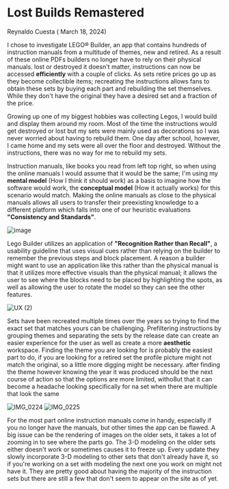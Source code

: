 # Lost Builds Remastered

Reynaldo Cuesta ( March 18, 2024)

I chose to investigate LEGO® Builder, an app that contains hundreds of instruction manuals from a multitude of themes, new and retired. As a result of these online PDFs builders no longer have to rely on their physical manuals. lost or destroyed it doesn't matter, instructions can now be accessed **efficiently** with a couple of clicks. As sets retire prices go up as they become collectible items; recreating the instructions allows fans to obtain these sets by buying each part and rebuilding the set themselves. While they don't have the original they have a desired set and a fraction of the price.

Growing up one of my biggest hobbies was collecting Legos, I would build and display them around my room. Most of the time the instructions would get destroyed or lost but my sets were mainly used as decorations so I was never worried about having to rebuild them. One day after school, however, I came home and my sets were all over the floor and destroyed. Without the instructions, there was no way for me to rebuild my sets. 

Instruction manuals, like books you read from left top right, so when using the online manuals I would assume that it would be the same; I'm using my **mental model** (How I think it should work) as a basis to imagine how the software would work, the  **conceptual model** (How it actually works) for this scenario would match. Making the online manuals as close to the physical manuals allows all users to transfer their preexisting knowledge to a different platform which falls into one of our heuristic evaluations **"Consistency and Standards"**.

![image](https://github.com/ChicoState/ux-personal-portfolio-rccuesta/assets/157550065/c4f59383-f2e8-4d07-9e03-59a5520e2107)

Lego Builder utilizes an application of **"Recognition Rather than Recall"**, a usability guideline that uses visual cues rather than relying on the builder to remember the previous steps and block placement. A reason a builder might want to use an application like this rather than the physical manual is that it utilizes more effective visuals than the physical manual; it allows the user to see where the blocks need to be placed by highlighting the spots, as well as allowing the user to rotate the model so they can see the other features.

![UX  (2)](https://github.com/ChicoState/ux-personal-portfolio-rccuesta/assets/157550065/c2208cf4-30c0-4714-a6fc-67e5d33b590b)

Sets have been recreated multiple times over the years so trying to find the exact set that matches yours can be challenging. Prefiltering instructions by grouping themes and separating the sets by the release date can create an easier experience for the user as well as create a more **aesthetic** workspace. Finding the theme you are looking for is probably the easiest part to do, if you are looking for a retired set the profile picture might not match the original, so a little more digging might be necessary. after finding the theme however knowing the year it was produced should be the next course of action so that the options are more limited, witho8ut that it can become a headache looking specifically for na set when there are multiple that look the same

![IMG_0224](https://github.com/ChicoState/ux-personal-portfolio-rccuesta/assets/157550065/46d0686f-f4f2-41c5-b277-64f114809d4f)
![IMG_0225](https://github.com/ChicoState/ux-personal-portfolio-rccuesta/assets/157550065/586155da-72dc-48b3-88b7-6a635e3461fa)

For the most part online instruction manuals come in handy, especially if you no longer have the manuals, but other times the app can be flawed. A big issue can be the rendering of images on the older sets, it takes a lot of zooming in to see where the parts go. The 3-D modeling on the older sets either doesn't work or sometimes causes it to freeze up. Every update they slowly incorporate 3-D modeling to other sets that don't already have it, so if you're working on a set with modeling the next one you work on might not have it. They are pretty good about having the majority of the instruction sets but there are still a few that don't seem to appear on the site as of yet.
